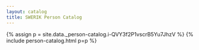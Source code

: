 ```yaml
---
layout: catalog
title: SWERIK Person Catalog
---
```

{% assign p = site.data._person-catalog.i-QVY3f2P1vscrB5Yu7JhzV %}
{% include person-catalog.html p=p %}

